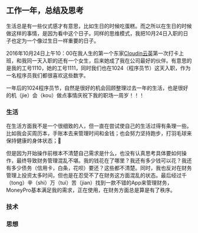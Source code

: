 ## 工作一年，总结及思考
生活总是有一些仪式感才有意思，比如生日的时候吃蛋糕。而之所以在生日的时候做这样的事情，是因为看中这个日子。同样的思维模式，我把10月24日入职的日子也定为一个像过生日一样重要的日子。

2016年10月24日上午10：00在我人生的第一个东家[Cloudin云英](www.cloudin.cn)第一次打卡上班，和我同一天入职的还有一个女生，后来她成了我在公司最好的伙伴。有意思的是我的工号1110，她的工号1111，同时我们也在1024（程序员节）这天入职，作为一名程序员我们都很喜欢这些数字。

一年后的1024程序员节，自然是很好的机会回顾整理过去一年的生活，也是很好的机（jie）会（kou）做点事情庆祝下我的职场一周岁！！！

### 生活
在生活方面我不是一个很细致的人，但一直在尝试使自己的生活过得有条理一些。比如我会买周历本，手账本去来管理时间和金钱；也会努力坚持跑步，打羽毛球来保持健康的身体状态；

但是因为开始操作前根本不清楚自己需求是什么，也没有认真思考具体要如何操作，最终导致财务管理混乱不堪。我的钱花在了哪里？我还有多少钱可以花？我还有多少债务（信用卡，白条，花呗）要还？这些都不清楚。同时，我也反对在财务管理上投资太多时间，但也是在忍受不了在财务这方面混乱的状态。最后经过千（tong）辛（shi）万（tui）苦（jian）找到一款不错的App来管理财务，MoneyPro基本满足我的需求，正在使用，在财务方面总是算是有了秩序。


### 技术
### 思想